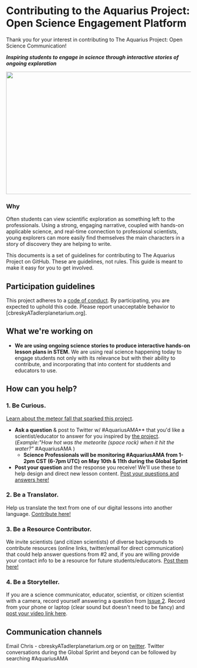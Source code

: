 
# Contributing to the Aquarius Project: Open Science Engagement Platform

Thank you for your interest in contributing to The Aquarius Project: Open Science Communication!

***Inspiring students to engage in science through interactive stories of ongoing exploration***

<a href="https://www.adlerplanetarium.org/education/far-horizons/the-aquarius-project">
  <img
    src="https://www.adlerplanetarium.org/wp-content/uploads/aquarius-hero-01.png"
    align="center"
  img width="900" 
       height="334" 
 </img>
</a>



### Why  

Often students can view scientific exploration as something left to the professionals. Using a strong, engaging narrative, coupled with hands-on applicable science, and real-time connection to professional scientists, young explorers can more easily find themselves the main characters in a story of discovery they are helping to write.

This documents is a set of guidelines for contributing to The Aquarius Project on GitHub. These are guidelines, not rules. This guide is meant to make it easy for you to get involved.


## Participation guidelines

This project adheres to a [code of conduct](https://github.com/chrisbresky/Aquarius-Project/blob/master/CODE%20OF%20CONDUCT.md). By participating, you are expected to uphold this code. Please report unacceptable behavior to [cbreskyATadlerplanetarium.org].

## What we're working on

* **We are using ongoing science stories to produce interactive hands-on lesson plans in STEM.**  We are using real science happening today to engage students not only with its relevance but with their ability to contribute, and incorporating that into content for studdents and educators to use.

## How can you help?

 ### 1. Be Curious. 
 [Learn about the meteor fall that sparked this project](https://openexplorer.nationalgeographic.com/expedition/rovmeteoritehunt). 
 
   * **Ask a question** & post to Twitter w/ #AquariusAMA** that you'd like a scientist/educator to answer for you inspired by [the project](https://www.adlerplanetarium.org/education/far-horizons/the-aquarius-project/). (*Example:"How hot was the meteorite (space rock) when it hit the water?"* #AquariusAMA ) 
     * **Science Professionals will be monitoring #AquariusAMA from 1-2pm CST (6-7pm UTC) on May 10th & 11th during the Global Sprint**
   * **Post your question** and the response you receive! We'll use these to help design and direct new lesson content. [Post your questions and answers here!](https://github.com/chrisbresky/Aquarius-Project/issues/2) 
 
 ### 2. Be a Translator. 
 Help us translate the text from one of our digital lessons into another language. [Contribute here!](https://github.com/chrisbresky/Aquarius-Project/issues/1)
 
 ### 3. Be a Resource Contributor.
We invite scientists (and citizen scientists) of diverse backgrounds to contribute resources (online links, twitter/email for direct communication) that could help answer questions from #2 and, if you are willing provide your contact info to be a resource for future students/educators. [Post them here!](https://github.com/chrisbresky/Aquarius-Project/issues/3)
 
 ### 4. Be a Storyteller. 
If you are a science communicator, educator, scientist, or citizen scientist with a camera, record yourself answering a question from [Issue 2]((https://github.com/chrisbresky/Aquarius-Project/issues/2) ). Record from your phone or laptop (clear sound but doesn't need to be fancy) and [post your video link here](https://github.com/chrisbresky/Aquarius-Project/issues/4).

## Communication channels

Email Chris - cbreskyATadlerplanetarium.org or on [twitter](https://twitter.com/mrchrisbresky).  Twitter conversations during the Global Sprint and beyond can be followed by searching #AquariusAMA 
